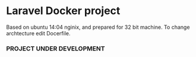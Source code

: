 # Laravel Docker project
Based on ubuntu 14:04 nginix, and prepared for 32 bit machine.
To change archtecture edit Docerfile.
### PROJECT UNDER DEVELOPMENT